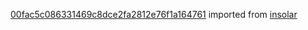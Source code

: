 [00fac5c086331469c8dce2fa2812e76f1a164761](https://github.com/insolar/insolar/commit/00fac5c086331469c8dce2fa2812e76f1a164761) imported from [insolar](https://github.com/insolar/insolar)
